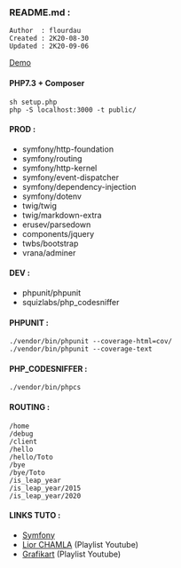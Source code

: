 ### README.md :
    Author  : flourdau
    Created : 2K20-08-30
    Updated : 2K20-09-06


[Demo](https://frameworkphp-demo.positive-link.net)


#### PHP7.3 + Composer
    sh setup.php
    php -S localhost:3000 -t public/


#### PROD :
* symfony/http-foundation
* symfony/routing
* symfony/http-kernel
* symfony/event-dispatcher
* symfony/dependency-injection
* symfony/dotenv
* twig/twig
* twig/markdown-extra
* erusev/parsedown
* components/jquery
* twbs/bootstrap
* vrana/adminer

#### DEV :
* phpunit/phpunit
* squizlabs/php_codesniffer


#### PHPUNIT :
    ./vendor/bin/phpunit --coverage-html=cov/
    ./vendor/bin/phpunit --coverage-text


#### PHP_CODESNIFFER :
    ./vendor/bin/phpcs


#### ROUTING :
    /home
    /debug
    /client
    /hello
    /hello/Toto
    /bye
    /bye/Toto
    /is_leap_year
    /is_leap_year/2015
    /is_leap_year/2020


#### LINKS TUTO :
* [Symfony](https://symfony.com/doc/current/create_framework/index.html)
* [Lior CHAMLA](https://www.youtube.com/watch?v=RIZiOGjOsQI&list=PLpUhHhXoxrjdk6VgTUrunQNlVZizBU4WF) (Playlist Youtube)
* [Grafikart](https://www.youtube.com/watch?v=2UlpVWI0uFY&list=PLjwdMgw5TTLXP6JWACTxDqun0jJ5_sYvK) (Playlist Youtube)